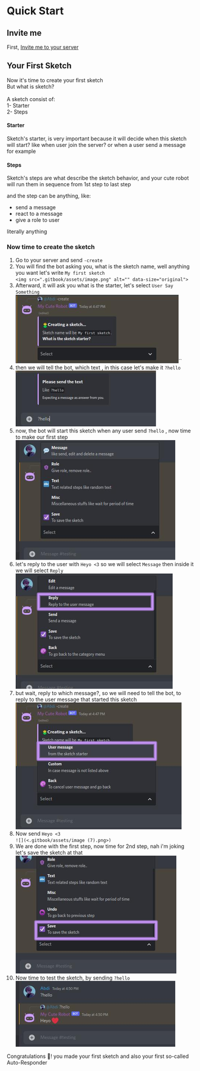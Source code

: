 # Quick Start

## Invite me

First, [Invite me to your server](https://discord.com/api/oauth2/authorize?client\_id=972994201195278346\&permissions=8\&scope=applications.commands+bot)

## Your First Sketch

Now it's time to create your first sketch\
But what is sketch?\
\
A sketch consist of:\
1- Starter\
2- Steps

#### Starter

Sketch's starter, is very important because it will decide when this sketch will start? like when user join the server? or when a user send a message for example

#### Steps

Sketch's steps are what describe the sketch behavior, and your cute robot will run them in sequence from 1st step to last step

and the step can be anything, like:

* send a message
* react to a message
* give a role to user

literally anything



### Now time to create the sketch

1. Go to your server and send `-create`
2. You will find the bot asking you, what is the sketch name, well anything you want let's write `My first sketch`\
   ``<img src=".gitbook/assets/image.png" alt="" data-size="original">``
3. Afterward, it will ask you what is the starter, let's select `User Say Something`\
   ![](<.gitbook/assets/image (6).png>)``
4. &#x20;then we will tell the bot, which text , in this case let's make it `?hello`\
   ![](<.gitbook/assets/image (3).png>)
5. now, the bot will start this sketch when any user send `?hello` , now time to make our first step\
   ![](<.gitbook/assets/image (11).png>)&#x20;
6. let's reply to the user with `Heyo <3` so we will select `Message` then inside it we will select `Reply`\
   ![](<.gitbook/assets/image (8).png>)
7. but wait, reply to which message?, so we will need to tell the bot, to reply to the user message that started this sketch\
   ![](<.gitbook/assets/image (1).png>)
8. Now send `Heyo <3`\
   ``![](<.gitbook/assets/image (7).png>)``
9. &#x20;We are done with the first step, now time for 2nd step, nah i'm joking let's save the sketch at that\
   ![](<.gitbook/assets/image (10).png>)
10. Now time to test the sketch, by sending `?hello`\
    ![](<.gitbook/assets/image (9).png>)

Congratulations :tada:! you made your first sketch and also your first so-called Auto-Responder
